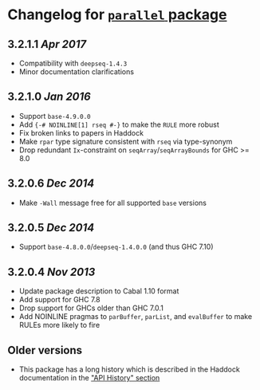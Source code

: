 # Changelog for [`parallel` package](http://hackage.haskell.org/package/parallel)

## 3.2.1.1  *Apr 2017*

  - Compatibility with `deepseq-1.4.3`
  - Minor documentation clarifications

## 3.2.1.0  *Jan 2016*

  - Support `base-4.9.0.0`
  - Add `{-# NOINLINE[1] rseq #-}` to make the `RULE` more robust
  - Fix broken links to papers in Haddock
  - Make `rpar` type signature consistent with `rseq` via type-synonym
  - Drop redundant `Ix`-constraint on `seqArray`/`seqArrayBounds` for GHC >= 8.0

## 3.2.0.6  *Dec 2014*

  - Make `-Wall` message free for all supported `base` versions

## 3.2.0.5  *Dec 2014*

  - Support `base-4.8.0.0`/`deepseq-1.4.0.0` (and thus GHC 7.10)

## 3.2.0.4  *Nov 2013*

  * Update package description to Cabal 1.10 format
  * Add support for GHC 7.8
  * Drop support for GHCs older than GHC 7.0.1
  * Add NOINLINE pragmas to `parBuffer`, `parList`, and `evalBuffer`
    to make RULEs more likely to fire

## Older versions

  * This package has a long history which is described in the Haddock documentation
    in the ["API History" section](./docs/Control-Parallel-Strategies.html#history)
